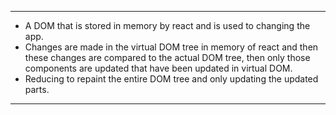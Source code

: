 
---
- A DOM that is stored in memory by react and is used to changing the app.
- Changes are made in the virtual DOM tree in memory of react and then these changes are compared to the actual DOM tree, then only those components are updated that have been updated in virtual DOM. 
- Reducing to repaint the entire DOM tree and only updating the updated parts.
---